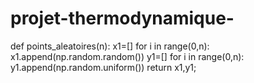 # projet-thermodynamique-
def points_aleatoires(n):
    x1=[]
    for i in range(0,n):
        x1.append(np.random.random())
    y1=[]
    for i in range(0,n):
        y1.append(np.random.uniform())
    return x1,y1;

